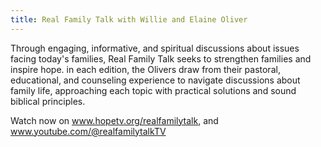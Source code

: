 ```yaml
---
title: Real Family Talk with Willie and Elaine Oliver
---
```


Through engaging, informative, and spiritual discussions about issues facing today's families, Real Family Talk seeks to strengthen families and inspire hope. in each edition, the Olivers draw from their pastoral, educational, and counseling experience to navigate discussions about family life, approaching each topic with practical solutions and sound biblical principles.

Watch now on www.hopetv.org/realfamilytalk, and www.youtube.com/@realfamilytalkTV